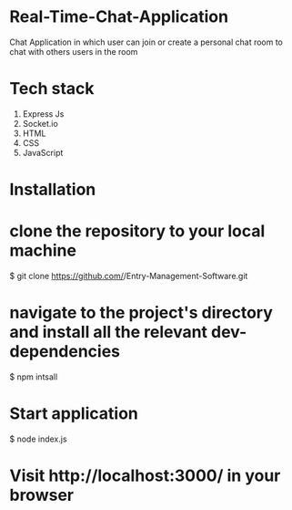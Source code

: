 # Real-Time-Chat-Application
Chat Application in which user can join or create a personal chat room to chat with others users in the room

# Tech stack 
1. Express Js
2. Socket.io
3. HTML
4. CSS
5. JavaScript

# Installation 
# clone the repository to your local machine
$ git clone https://github.com/<YOUR-GITHUB-USERNAME>/Entry-Management-Software.git

# navigate to the project's directory and install all the relevant dev-dependencies
$ npm intsall

# Start application
$ node index.js

# Visit http://localhost:3000/ in your browser

